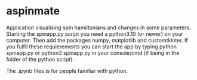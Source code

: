 # aspinmate
Application visualising spin hamiltonians and changes in some parameters.
Starting the spinapp.py script you need a python3.10 (or newer) on your computer. 
Then add the packages numpy, matplotlib and customtkinter. 
If you fulfil these requierements you can start the app 
by typing python spinapp.py or python3 spinapp.py in your console/cmd 
(if being in the folder of the python script).

The .ipynb files is for people familiar with python.
